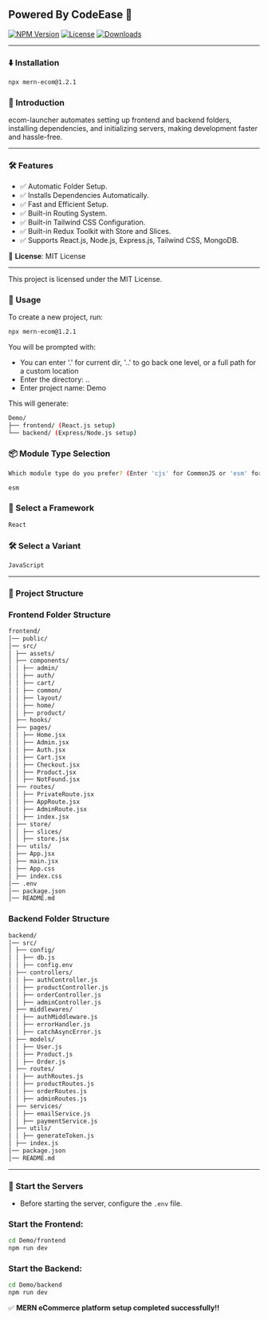 ## Powered By CodeEase 🚀

[![NPM Version](https://img.shields.io/npm/v/ecom-launcher.svg)](https://www.npmjs.com/package/mern-ecom)
[![License](https://img.shields.io/npm/l/ecom-launcher.svg)](https://github.com/Hrithik450/mern-ecom/blob/main/LICENSE)
[![Downloads](https://img.shields.io/npm/dm/ecom-launcher.svg)](https://www.npmjs.com/package/ecom-launcher)

---

### ⬇️ Installation

```sh
npx mern-ecom@1.2.1
```

### 🚀 Introduction

ecom-launcher automates setting up frontend and backend folders, installing dependencies, and initializing servers, making development faster and hassle-free.

---

### 🛠 Features

- ✅ Automatic Folder Setup.
- ✅ Installs Dependencies Automatically.
- ✅ Fast and Efficient Setup.
- ✅ Built-in Routing System.
- ✅ Built-in Tailwind CSS Configuration.
- ✅ Built-in Redux Toolkit with Store and Slices.
- ✅ Supports React.js, Node.js, Express.js, Tailwind CSS, MongoDB.

📜 **License**: MIT License

---

This project is licensed under the MIT License.

### 🎯 Usage

To create a new project, run:

```sh
npx mern-ecom@1.2.1
```

You will be prompted with:

- You can enter '.' for current dir, '..' to go back one level, or a full path for a custom location
- Enter the directory: ..
- Enter project name: Demo

This will generate:

```sh
Demo/
├── frontend/ (React.js setup)
└── backend/ (Express/Node.js setup)
```

### 📦 Module Type Selection

```sh
Which module type do you prefer? (Enter 'cjs' for CommonJS or 'esm' for ES Module):
```

```sh
esm
```

### 🎨 Select a Framework

```sh
React
```

### 🛠 Select a Variant

```sh
JavaScript
```

---

### 📂 Project Structure

### **Frontend Folder Structure**

```sh
frontend/
│── public/
│── src/
│ ├── assets/
│ ├── components/
│ │ ├── admin/
│ │ ├── auth/
│ │ ├── cart/
│ │ ├── common/
│ │ ├── layout/
│ │ ├── home/
│ │ ├── product/
│ ├── hooks/
│ ├── pages/
│ │ ├── Home.jsx
│ │ ├── Admin.jsx
│ │ ├── Auth.jsx
│ │ ├── Cart.jsx
│ │ ├── Checkout.jsx
│ │ ├── Product.jsx
│ │ ├── NotFound.jsx
│ ├── routes/
│ │ ├── PrivateRoute.jsx
│ │ ├── AppRoute.jsx
│ │ ├── AdminRoute.jsx
│ │ ├── index.jsx
│ ├── store/
│ │ ├── slices/
│ │ ├── store.jsx
│ ├── utils/
│ ├── App.jsx
│ ├── main.jsx
│ ├── App.css
│ ├── index.css
│── .env
│── package.json
│── README.md
```

### **Backend Folder Structure**

```sh
backend/
│── src/
│ ├── config/
│ │ ├── db.js
│ │ ├── config.env
│ ├── controllers/
│ │ ├── authController.js
│ │ ├── productController.js
│ │ ├── orderController.js
│ │ ├── adminController.js
│ ├── middlewares/
│ │ ├── authMiddleware.js
│ │ ├── errorHandler.js
│ │ ├── catchAsyncError.js
│ ├── models/
│ │ ├── User.js
│ │ ├── Product.js
│ │ ├── Order.js
│ ├── routes/
│ │ ├── authRoutes.js
│ │ ├── productRoutes.js
│ │ ├── orderRoutes.js
│ │ ├── adminRoutes.js
│ ├── services/
│ │ ├── emailService.js
│ │ ├── paymentService.js
│ ├── utils/
│ │ ├── generateToken.js
│ ├── index.js
│── package.json
│── README.md
```

---

### 🚀 Start the Servers

- Before starting the server, configure the `.env` file.

### Start the Frontend:

```sh
cd Demo/frontend
npm run dev
```

### Start the Backend:

```sh
cd Demo/backend
npm run dev
```

✅ **MERN eCommerce platform setup completed successfully!!**
